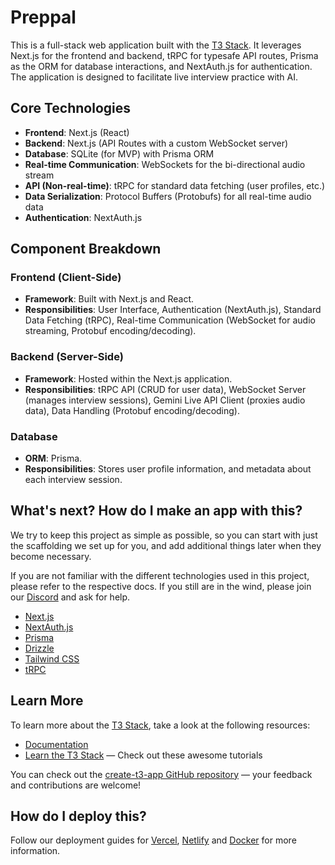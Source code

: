 # Preppal

This is a full-stack web application built with the [T3 Stack](https://create.t3.gg/). It leverages Next.js for the frontend and backend, tRPC for typesafe API routes, Prisma as the ORM for database interactions, and NextAuth.js for authentication. The application is designed to facilitate live interview practice with AI.

## Core Technologies

- **Frontend**: Next.js (React)
- **Backend**: Next.js (API Routes with a custom WebSocket server)
- **Database**: SQLite (for MVP) with Prisma ORM
- **Real-time Communication**: WebSockets for the bi-directional audio stream
- **API (Non-real-time)**: tRPC for standard data fetching (user profiles, etc.)
- **Data Serialization**: Protocol Buffers (Protobufs) for all real-time audio data
- **Authentication**: NextAuth.js

## Component Breakdown

### Frontend (Client-Side)

- **Framework**: Built with Next.js and React.
- **Responsibilities**: User Interface, Authentication (NextAuth.js), Standard Data Fetching (tRPC), Real-time Communication (WebSocket for audio streaming, Protobuf encoding/decoding).

### Backend (Server-Side)

- **Framework**: Hosted within the Next.js application.
- **Responsibilities**: tRPC API (CRUD for user data), WebSocket Server (manages interview sessions), Gemini Live API Client (proxies audio data), Data Handling (Protobuf encoding/decoding).

### Database

- **ORM**: Prisma.
- **Responsibilities**: Stores user profile information, and metadata about each interview session.

## What's next? How do I make an app with this?

We try to keep this project as simple as possible, so you can start with just the scaffolding we set up for you, and add additional things later when they become necessary.

If you are not familiar with the different technologies used in this project, please refer to the respective docs. If you still are in the wind, please join our [Discord](https://t3.gg/discord) and ask for help.

- [Next.js](https://nextjs.org)
- [NextAuth.js](https://next-auth.js.org)
- [Prisma](https://prisma.io)
- [Drizzle](https://orm.drizzle.team)
- [Tailwind CSS](https://tailwindcss.com)
- [tRPC](https://trpc.io)

## Learn More

To learn more about the [T3 Stack](https://create.t3.gg/), take a look at the following resources:

- [Documentation](https://create.t3.gg/)
- [Learn the T3 Stack](https://create.t3.gg/en/faq#what-learning-resources-are-currently-available) — Check out these awesome tutorials

You can check out the [create-t3-app GitHub repository](https://github.com/t3-oss/create-t3-app) — your feedback and contributions are welcome!

## How do I deploy this?

Follow our deployment guides for [Vercel](https://create.t3.gg/en/deployment/vercel), [Netlify](https://create.t3.gg/en/deployment/netlify) and [Docker](https://create.t3.gg/en/deployment/docker) for more information.